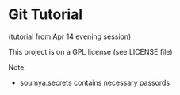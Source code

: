 # Git Tutorial
(tutorial from Apr 14 evening session)

This project is on a GPL license (see LICENSE file)

Note:
- soumya.secrets contains necessary passords